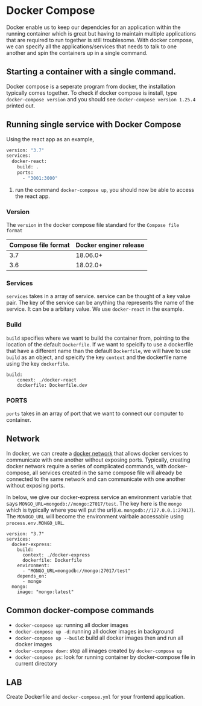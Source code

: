 # Docker Compose

Docker enable us to keep our dependcies for an application within the running container which is great but having to maintain multiple applications that are required to run together is still troublesome. With docker compose, we can specify all the applications/services that needs to talk to one another and spin the containers up in a single command. 

## Starting a container with a single command. 

Docker compose is a seperate program from docker, the installation typically comes together. To check if docker compose is install, type `docker-compose version` and you should see `docker-compose version 1.25.4` printed out. 

## Running single service with Docker Compose

Using the react app as an example, 
```Dockerfile
version: "3.7"
services:
  docker-react:
    build: .
    ports:
      - "3001:3000"
```

1. run the command `docker-compose up`, you should now be able to access the react app. 


### Version
The `version` in the docker compose file standard for the `Compose file format`

|Compose file format|Docker enginer release|
|---|-
|3.7|18.06.0+
|3.6|18.02.0+

### Services

`services` takes in a array of service. service can be thought of a key value pair. The key of the service can be anything tha represents the name of the service. It can be a arbitary value. We use `docker-react` in the example.

### Build

`build` specifies where we want to build the container from, pointing to the location of the default `Dockerfile`. If we want to speicify to use a dockerfile that have a different name than the default `Dockerfile`, we will have to use `build` as an object, and speicify the key `context` and the dockerfile name using the key `dockerfile`.

```
build: 
    conext: ./docker-react
    dockerfile: Dockerfile.dev
```

### PORTS

`ports` takes in an array of port that we want to connect our computer to container. 


## Network

In docker, we can create a [docker network](https://docs.docker.com/engine/reference/commandline/network/) that allows docker services to communicate with one another without exposing ports. Typically, creating docker network require a series of complicated commands, with docker-compose, all services created in the same compose file will already be connected to the same network and can communicate with one another without exposing ports.

In below, we give our docker-express service an environment variable that says `MONGO_URL=mongodb://mongo:27017/test`. The key here is the `mongo` which is typically where you will put the url(i.e. `mongodb://127.0.0.1:27017`). The `MONOGO_URL` will become the environment vairbale accessable using `process.env.MONGO_URL`.

```
version: "3.7"
services:
  docker-express:
    build:
      context: ./docker-express
      dockerfile: Dockerfile
    environment:
      - "MONGO_URL=mongodb://mongo:27017/test"
    depends_on:
      - mongo
  mongo: 
    image: "mongo:latest"
```

## Common docker-compose commands
- `docker-compose up`: running all docker images
- `docker-compose up -d`: running all docker images in background
- `docker-compose up --build`: build all docker images then and run all docker images
- `docker-compose down`: stop all images created by `docker-compose up`
- `docker-compose ps`: look for running container by docker-compose file in current directory

## LAB
Create Dockerfile and `docker-compose.yml` for your frontend application. 



